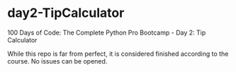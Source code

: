 # day2-TipCalculator
100 Days of Code: The Complete Python Pro Bootcamp - Day 2: Tip Calculator

While this repo is far from perfect, it is considered finished according to the course. No issues can be opened.
